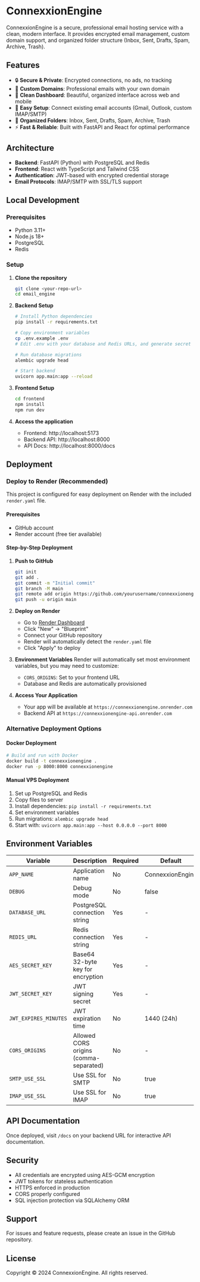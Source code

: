 # ConnexxionEngine

ConnexxionEngine is a secure, professional email hosting service with a clean, modern interface. It provides encrypted email management, custom domain support, and organized folder structure (Inbox, Sent, Drafts, Spam, Archive, Trash).

## Features

- 🔒 **Secure & Private**: Encrypted connections, no ads, no tracking
- 📧 **Custom Domains**: Professional emails with your own domain
- 📱 **Clean Dashboard**: Beautiful, organized interface across web and mobile
- 🔧 **Easy Setup**: Connect existing email accounts (Gmail, Outlook, custom IMAP/SMTP)
- 📁 **Organized Folders**: Inbox, Sent, Drafts, Spam, Archive, Trash
- ⚡ **Fast & Reliable**: Built with FastAPI and React for optimal performance

## Architecture

- **Backend**: FastAPI (Python) with PostgreSQL and Redis
- **Frontend**: React with TypeScript and Tailwind CSS
- **Authentication**: JWT-based with encrypted credential storage
- **Email Protocols**: IMAP/SMTP with SSL/TLS support

## Local Development

### Prerequisites

- Python 3.11+
- Node.js 18+
- PostgreSQL
- Redis

### Setup

1. **Clone the repository**
   ```bash
   git clone <your-repo-url>
   cd email_engine
   ```

2. **Backend Setup**
   ```bash
   # Install Python dependencies
   pip install -r requirements.txt
   
   # Copy environment variables
   cp .env.example .env
   # Edit .env with your database and Redis URLs, and generate secret keys
   
   # Run database migrations
   alembic upgrade head
   
   # Start backend
   uvicorn app.main:app --reload
   ```

3. **Frontend Setup**
   ```bash
   cd frontend
   npm install
   npm run dev
   ```

4. **Access the application**
   - Frontend: http://localhost:5173
   - Backend API: http://localhost:8000
   - API Docs: http://localhost:8000/docs

## Deployment

### Deploy to Render (Recommended)

This project is configured for easy deployment on Render with the included `render.yaml` file.

#### Prerequisites
- GitHub account
- Render account (free tier available)

#### Step-by-Step Deployment

1. **Push to GitHub**
   ```bash
   git init
   git add .
   git commit -m "Initial commit"
   git branch -M main
   git remote add origin https://github.com/yourusername/connexxionengine.git
   git push -u origin main
   ```

2. **Deploy on Render**
   - Go to [Render Dashboard](https://dashboard.render.com)
   - Click "New" → "Blueprint"
   - Connect your GitHub repository
   - Render will automatically detect the `render.yaml` file
   - Click "Apply" to deploy

3. **Environment Variables**
   Render will automatically set most environment variables, but you may need to customize:
   - `CORS_ORIGINS`: Set to your frontend URL
   - Database and Redis are automatically provisioned

4. **Access Your Application**
   - Your app will be available at `https://connexxionengine.onrender.com`
   - Backend API at `https://connexxionengine-api.onrender.com`

### Alternative Deployment Options

#### Docker Deployment
```bash
# Build and run with Docker
docker build -t connexxionengine .
docker run -p 8000:8000 connexxionengine
```

#### Manual VPS Deployment
1. Set up PostgreSQL and Redis
2. Copy files to server
3. Install dependencies: `pip install -r requirements.txt`
4. Set environment variables
5. Run migrations: `alembic upgrade head`
6. Start with: `uvicorn app.main:app --host 0.0.0.0 --port 8000`

## Environment Variables

| Variable | Description | Required | Default |
|----------|-------------|----------|---------|
| `APP_NAME` | Application name | No | ConnexxionEngine |
| `DEBUG` | Debug mode | No | false |
| `DATABASE_URL` | PostgreSQL connection string | Yes | - |
| `REDIS_URL` | Redis connection string | Yes | - |
| `AES_SECRET_KEY` | Base64 32-byte key for encryption | Yes | - |
| `JWT_SECRET_KEY` | JWT signing secret | Yes | - |
| `JWT_EXPIRES_MINUTES` | JWT expiration time | No | 1440 (24h) |
| `CORS_ORIGINS` | Allowed CORS origins (comma-separated) | No | - |
| `SMTP_USE_SSL` | Use SSL for SMTP | No | true |
| `IMAP_USE_SSL` | Use SSL for IMAP | No | true |

## API Documentation

Once deployed, visit `/docs` on your backend URL for interactive API documentation.

## Security

- All credentials are encrypted using AES-GCM encryption
- JWT tokens for stateless authentication
- HTTPS enforced in production
- CORS properly configured
- SQL injection protection via SQLAlchemy ORM

## Support

For issues and feature requests, please create an issue in the GitHub repository.

## License

Copyright © 2024 ConnexxionEngine. All rights reserved.
